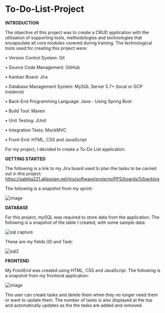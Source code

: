 # To-Do-List-Project

**INTRODUCTION**

The objective of this project was to create a CRUD application with the utilisation of supporting tools, methodologies and technologies that encapsulate all core modules covered during training. 
The technological tools used for creating this project were:

• Version Control System: Git

• Source Code Management: GitHub

• Kanban Board: Jira

• Database Management System: MySQL Server 5.7+ (local or GCP instance)

• Back-End Programming Language: Java - Using Spring Boot

• Build Tool: Maven

• Unit Testing: JUnit

• Integration Tests: MockMVC

• Front-End: HTML, CSS and JavaScript

For my project, I decided to create a To-Do List application. 

**GETTING STARTED**

The following is a link to my Jira board used to plan the tasks to be carried out in this project:
https://sabiha221.atlassian.net/jira/software/projects/PPS/boards/5/backlog

The following is a snapshot from my sprint: 

![image](https://user-images.githubusercontent.com/103116778/173091281-7f8af638-0e76-4f43-9cb4-521ddbe4ceca.png)

**DATABASE**

For this project, mySQL was required to store data from the application. 
The following is a snapshot of the table I created, with some sample data: 

![sql capture](https://user-images.githubusercontent.com/103116778/173091978-f035b1c6-4ed0-4edf-9145-8fd988305324.PNG)

These are my fields (ID and Task:

![sql2](https://user-images.githubusercontent.com/103116778/173092064-5d716732-e4ea-4212-9ba6-7ae884a27463.PNG)


**FRONTEND**

My FrontEnd was created using HTML, CSS and JavaScript. The following is a snapshot from my frontend application: 

![image](https://user-images.githubusercontent.com/103116778/173092706-7b39e728-478e-419c-9439-296cce653622.png)

The user can create tasks and delete them when they no longer need them or want to update them. The number of tasks is also displayed at the top and automatically updates as the the tasks are added and removed.  
